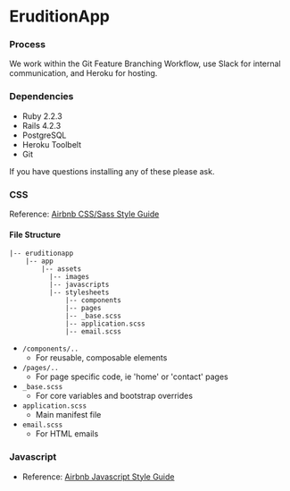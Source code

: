 # EruditionApp

### Process

We work within the Git Feature Branching Workflow, use Slack for internal communication, and Heroku for hosting.

### Dependencies

* Ruby 2.2.3
* Rails 4.2.3
* PostgreSQL
* Heroku Toolbelt
* Git

If you have questions installing any of these please ask.

### CSS

Reference: [Airbnb CSS/Sass Style Guide](https://github.com/airbnb/css)

#### File Structure

```
|-- eruditionapp
    |-- app
        |-- assets
          |-- images
          |-- javascripts
          |-- stylesheets
              |-- components
              |-- pages
              |-- _base.scss
              |-- application.scss
              |-- email.scss
```

* `/components/..`
  * For reusable, composable elements
* `/pages/..`
  * For page specific code, ie 'home' or 'contact' pages
* `_base.scss`
  * For core variables and bootstrap overrides
* `application.scss`
  * Main manifest file
* `email.scss`
  * For HTML emails


### Javascript

* Reference: [Airbnb Javascript Style Guide](https://github.com/airbnb/javascript/tree/master/es5)
